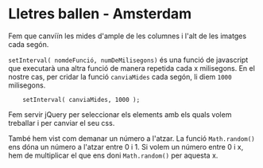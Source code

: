 # Lletres ballen - Amsterdam
Fem que canviïn les mides d'ample de les columnes i l'alt de les imatges cada segón.

`setInterval( nomdeFunció, numDeMilisegons)` és una funció de javascript que executarà una altra funció de manera repetida cada x milisegons. En el nostre cas, per cridar la funció `canviaMides` cada segón, li diem `1000` milisegons.
```
    setInterval( canviaMides, 1000 );
```

Fem servir jQuery per seleccionar els elements amb els quals volem treballar i per canviar el seu css.

També hem vist com demanar un número a l'atzar. La funció `Math.random()` ens dóna un número a l'atzar entre 0 i 1. Si volem un número entre 0 i x, hem de multiplicar el que ens doni `Math.random()` per aquesta x.
